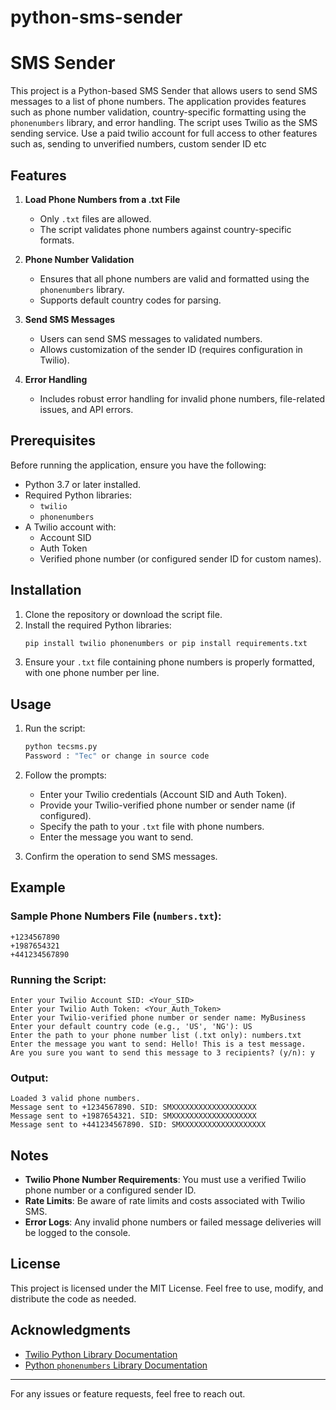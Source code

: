 # python-sms-sender

# SMS Sender

This project is a Python-based SMS Sender that allows users to send SMS messages to a list of phone numbers. The application provides features such as phone number validation, country-specific formatting using the `phonenumbers` library, and error handling. The script uses Twilio as the SMS sending service. Use a paid twilio account for full access to other features such as, sending to unverified numbers, custom sender ID etc

## Features

1. **Load Phone Numbers from a .txt File**
   - Only `.txt` files are allowed.
   - The script validates phone numbers against country-specific formats.

2. **Phone Number Validation**
   - Ensures that all phone numbers are valid and formatted using the `phonenumbers` library.
   - Supports default country codes for parsing.

3. **Send SMS Messages**
   - Users can send SMS messages to validated numbers.
   - Allows customization of the sender ID (requires configuration in Twilio).

4. **Error Handling**
   - Includes robust error handling for invalid phone numbers, file-related issues, and API errors.

## Prerequisites

Before running the application, ensure you have the following:

- Python 3.7 or later installed.
- Required Python libraries:
  - `twilio`
  - `phonenumbers`
- A Twilio account with:
  - Account SID
  - Auth Token
  - Verified phone number (or configured sender ID for custom names).

## Installation

1. Clone the repository or download the script file.
2. Install the required Python libraries:
   ```bash
   pip install twilio phonenumbers or pip install requirements.txt
   ```
3. Ensure your `.txt` file containing phone numbers is properly formatted, with one phone number per line.

## Usage

1. Run the script:
   ```bash
   python tecsms.py
   Password : "Tec" or change in source code
   ```

2. Follow the prompts:
   - Enter your Twilio credentials (Account SID and Auth Token).
   - Provide your Twilio-verified phone number or sender name (if configured).
   - Specify the path to your `.txt` file with phone numbers.
   - Enter the message you want to send.

3. Confirm the operation to send SMS messages.

## Example

### Sample Phone Numbers File (`numbers.txt`):
```
+1234567890
+1987654321
+441234567890
```

### Running the Script:
```
Enter your Twilio Account SID: <Your_SID>
Enter your Twilio Auth Token: <Your_Auth_Token>
Enter your Twilio-verified phone number or sender name: MyBusiness
Enter your default country code (e.g., 'US', 'NG'): US
Enter the path to your phone number list (.txt only): numbers.txt
Enter the message you want to send: Hello! This is a test message.
Are you sure you want to send this message to 3 recipients? (y/n): y
```

### Output:
```
Loaded 3 valid phone numbers.
Message sent to +1234567890. SID: SMXXXXXXXXXXXXXXXXXXX
Message sent to +1987654321. SID: SMXXXXXXXXXXXXXXXXXXX
Message sent to +441234567890. SID: SMXXXXXXXXXXXXXXXXXXX
```

## Notes

- **Twilio Phone Number Requirements**: You must use a verified Twilio phone number or a configured sender ID.
- **Rate Limits**: Be aware of rate limits and costs associated with Twilio SMS.
- **Error Logs**: Any invalid phone numbers or failed message deliveries will be logged to the console.

## License

This project is licensed under the MIT License. Feel free to use, modify, and distribute the code as needed.

## Acknowledgments

- [Twilio Python Library Documentation](https://www.twilio.com/docs/libraries/python)
- [Python `phonenumbers` Library Documentation](https://pypi.org/project/phonenumbers/)

---
For any issues or feature requests, feel free to reach out.
